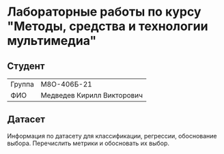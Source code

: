 # Лабораторные работы по курсу "Методы, средства и технологии мультимедиа"

## Студент

|         |                            |
|---------|----------------------------|
| Группа  | М8О-406Б-21                |
| ФИО     | Медведев Кирилл Викторович |

## Датасет

Информация по датасету для классификации, регрессии, обоснование выбора. Перечислить метрики и обосновать их выбор.
